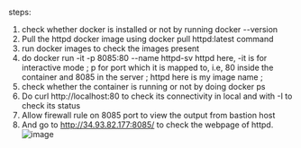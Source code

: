 steps: 

1. check whether docker is installed or not by running docker --version 
2. Pull the httpd docker image using docker pull httpd:latest command 
3. run  docker images to check the images present 
4. do docker run -it -p 8085:80 --name httpd-sv  httpd 
   here, -it is for interactive mode ;
          p for port which it is mapped to, i.e, 80 inside the container and 8085 in the server ;
          httpd here is my image name ;
5. check whether the container is running or not by doing docker ps 
6. Do curl http://localhost:80 to check its connectivity in local and with -I to check its status 
7. Allow firewall rule on 8085 port to view the output from bastion host
8. And go to http://34.93.82.177:8085/ to check the webpage of httpd. 
![image](https://github.com/user-attachments/assets/ebc6bf8f-b145-45fc-8536-7bb43c6f83b3)
